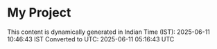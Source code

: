 # My Project

This content is dynamically generated in Indian Time (IST): 2025-06-11 10:46:43 IST
Converted to UTC: 2025-06-11 05:16:43 UTC

